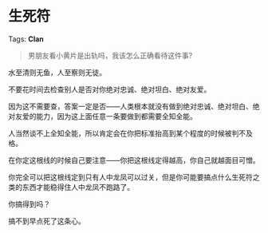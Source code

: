 # 生死符

Tags: **Clan**

> 男朋友看小黄片是出轨吗，我该怎么正确看待这件事?



水至清则无鱼，人至察则无徒。

不要花时间去检查别人是否对你绝对忠诚、绝对坦白、绝对友爱。

因为这不需要查，答案一定是否——人类根本就没有做到绝对忠诚、绝对坦白、绝对友爱的能力，因为这上面任意一条要做到都需要全知全能。

人当然谈不上全知全能，所以肯定会在你把标准抬高到某个程度的时候被判不及格。

在你定这根线的时候自己要注意——你把这根线定得越高，你自己就越面目可憎。

你完全可以把这根线定到只有人中龙凤可以过关，但是你可能要搞点什么生死符之类的东西才能稳得住人中龙凤不跑路了。

你搞得到吗？

搞不到早点死了这条心。



